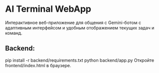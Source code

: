 
# AI Terminal WebApp
Интерактивное веб-приложение для общения с Gemini-ботом с адаптивным интерфейсом и удобным отображением текущих задач и команд.
## Backend:
pip install -r backend/requirements.txt
python backend/app.py
Откройте frontend/index.html в браузере.
